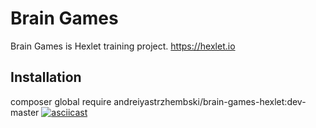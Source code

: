 # Brain Games
Brain Games is Hexlet training project.
https://hexlet.io

## Installation
composer global require andreiyastrzhembski/brain-games-hexlet:dev-master
[![asciicast](https://asciinema.org/a/bn342UVSo9jV6CX2gjS1vBbPE.svg)](https://asciinema.org/a/bn342UVSo9jV6CX2gjS1vBbPE)